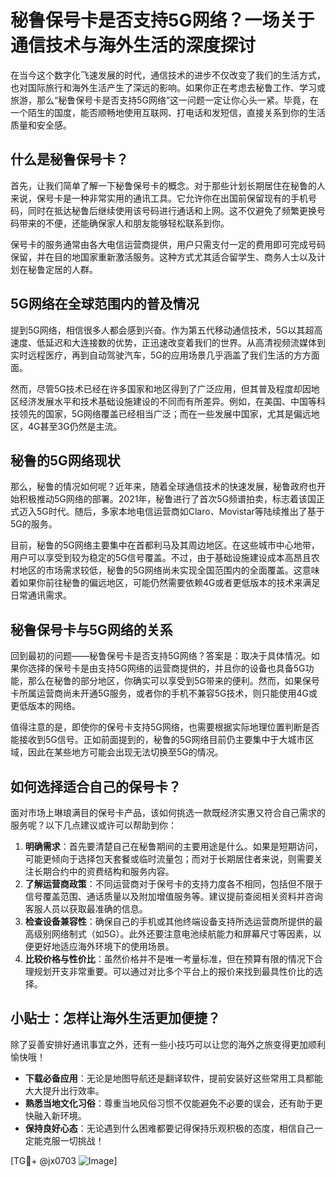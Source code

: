 # 秘鲁保号卡是否支持5G网络？一场关于通信技术与海外生活的深度探讨

在当今这个数字化飞速发展的时代，通信技术的进步不仅改变了我们的生活方式，也对国际旅行和海外生活产生了深远的影响。如果你正在考虑去秘鲁工作、学习或旅游，那么“秘鲁保号卡是否支持5G网络”这一问题一定让你心头一紧。毕竟，在一个陌生的国度，能否顺畅地使用互联网、打电话和发短信，直接关系到你的生活质量和安全感。

## 什么是秘鲁保号卡？

首先，让我们简单了解一下秘鲁保号卡的概念。对于那些计划长期居住在秘鲁的人来说，保号卡是一种非常实用的通讯工具。它允许你在出国前保留现有的手机号码，同时在抵达秘鲁后继续使用该号码进行通话和上网。这不仅避免了频繁更换号码带来的不便，还能确保家人和朋友能够轻松联系到你。

保号卡的服务通常由各大电信运营商提供，用户只需支付一定的费用即可完成号码保留，并在目的地国家重新激活服务。这种方式尤其适合留学生、商务人士以及计划在秘鲁定居的人群。

## 5G网络在全球范围内的普及情况

提到5G网络，相信很多人都会感到兴奋。作为第五代移动通信技术，5G以其超高速度、低延迟和大连接数的优势，正迅速改变着我们的世界。从高清视频流媒体到实时远程医疗，再到自动驾驶汽车，5G的应用场景几乎涵盖了我们生活的方方面面。

然而，尽管5G技术已经在许多国家和地区得到了广泛应用，但其普及程度却因地区经济发展水平和技术基础设施建设的不同而有所差异。例如，在美国、中国等科技领先的国家，5G网络覆盖已经相当广泛；而在一些发展中国家，尤其是偏远地区，4G甚至3G仍然是主流。

## 秘鲁的5G网络现状

那么，秘鲁的情况如何呢？近年来，随着全球通信技术的快速发展，秘鲁政府也开始积极推动5G网络的部署。2021年，秘鲁进行了首次5G频谱拍卖，标志着该国正式迈入5G时代。随后，多家本地电信运营商如Claro、Movistar等陆续推出了基于5G的服务。

目前，秘鲁的5G网络主要集中在首都利马及其周边地区。在这些城市中心地带，用户可以享受到较为稳定的5G信号覆盖。不过，由于基础设施建设成本高昂且农村地区的市场需求较低，秘鲁的5G网络尚未实现全国范围内的全面覆盖。这意味着如果你前往秘鲁的偏远地区，可能仍然需要依赖4G或者更低版本的技术来满足日常通讯需求。

## 秘鲁保号卡与5G网络的关系

回到最初的问题——秘鲁保号卡是否支持5G网络？答案是：取决于具体情况。如果你选择的保号卡是由支持5G网络的运营商提供的，并且你的设备也具备5G功能，那么在秘鲁的部分地区，你确实可以享受到5G带来的便利。然而，如果保号卡所属运营商尚未开通5G服务，或者你的手机不兼容5G技术，则只能使用4G或更低版本的网络。

值得注意的是，即使你的保号卡支持5G网络，也需要根据实际地理位置判断是否能接收到5G信号。正如前面提到的，秘鲁的5G网络目前仍主要集中于大城市区域，因此在某些地方可能会出现无法切换至5G的情况。

## 如何选择适合自己的保号卡？

面对市场上琳琅满目的保号卡产品，该如何挑选一款既经济实惠又符合自己需求的服务呢？以下几点建议或许可以帮助到你：

1. **明确需求**：首先要清楚自己在秘鲁期间的主要用途是什么。如果是短期访问，可能更倾向于选择包天套餐或临时流量包；而对于长期居住者来说，则需要关注长期合约中的资费结构和服务内容。
2. **了解运营商政策**：不同运营商对于保号卡的支持力度各不相同，包括但不限于信号覆盖范围、通话质量以及附加增值服务等。建议提前查阅相关资料并咨询客服人员以获取最准确的信息。
3. **检查设备兼容性**：确保自己的手机或其他终端设备支持所选运营商所提供的最高级别网络制式（如5G）。此外还要注意电池续航能力和屏幕尺寸等因素，以便更好地适应海外环境下的使用场景。
4. **比较价格与性价比**：虽然价格并不是唯一考量标准，但在预算有限的情况下合理规划开支非常重要。可以通过对比多个平台上的报价来找到最具性价比的选择。

## 小贴士：怎样让海外生活更加便捷？

除了妥善安排好通讯事宜之外，还有一些小技巧可以让您的海外之旅变得更加顺利愉快哦！

- **下载必备应用**：无论是地图导航还是翻译软件，提前安装好这些常用工具都能大大提升出行效率。
- **熟悉当地文化习俗**：尊重当地风俗习惯不仅能避免不必要的误会，还有助于更快融入新环境。
- **保持良好心态**：无论遇到什么困难都要记得保持乐观积极的态度，相信自己一定能克服一切挑战！

[TG💪+ @jx0703 ![Image](https://github.com/user-attachments/assets/dbca1d08-cadb-493c-b0ec-ad6f7a83f270)]